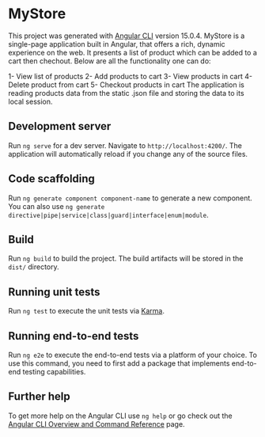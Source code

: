 # MyStore

This project was generated with [Angular CLI](https://github.com/angular/angular-cli) version 15.0.4.
MyStore is a single-page application built in Angular, that offers a rich, dynamic experience on the web. It presents a list of product which can be added to a cart then chechout. Below are all the functionality one can do:

1- View list of products
2- Add products to cart
3- View products in cart
4- Delete product from cart
5- Checkout products in cart
The application is reading products data from the static .json file and storing the data to its local session.

## Development server

Run `ng serve` for a dev server. Navigate to `http://localhost:4200/`. The application will automatically reload if you change any of the source files.

## Code scaffolding

Run `ng generate component component-name` to generate a new component. You can also use `ng generate directive|pipe|service|class|guard|interface|enum|module`.

## Build

Run `ng build` to build the project. The build artifacts will be stored in the `dist/` directory.

## Running unit tests

Run `ng test` to execute the unit tests via [Karma](https://karma-runner.github.io).

## Running end-to-end tests

Run `ng e2e` to execute the end-to-end tests via a platform of your choice. To use this command, you need to first add a package that implements end-to-end testing capabilities.

## Further help

To get more help on the Angular CLI use `ng help` or go check out the [Angular CLI Overview and Command Reference](https://angular.io/cli) page.
